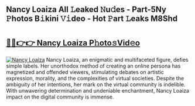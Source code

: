 ## Nancy Loaiza All 𝙻eaked 𝙽u𝚍es - Part-5Ny 𝙿hotos B𝚒kini 𝚅𝚒deo - Hot 𝙿art 𝙻eaks M8Shd

# <h2><a href="http://ld2zjlh.urlbe.top/?page=Nancy+Loaiza">🔗🔗👉👉 Nancy Loaiza P𝚑oto𝚜Vid𝚎o</a></h2>

[![Nancy Loaiza](https://i.imgur.com/eBuTRDB.gif)](http://ld2zjlh.urlbe.top/?page=Nancy+Loaiza)
Nancy Loaiza, an enigmatic and multifaceted figure, defies simple labels. Her unorthodox method of creating an online persona has magnetized and offended viewers, stimulating debates on artistic expression, morality, and the complexities of virtual societies. Despite the ambiguity of her intentions, her mark on the virtual community is indelible. With unwavering determination and undeniable enchantment, Nancy Loaiza impact on the digital community is immense.
